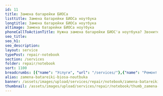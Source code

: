 ```yaml
---
id: 11
title: Замена батарейки БИОСа
listtitle: Замена батарейки БИОСа ноутбука
longtitle: Замена батарейки БИОСа ноутбука
altimage: Замена батарейки БИОСа ноутбука
phoneCallToActionTitle: Нужна замена батарейки БИОС'а ноутбука? Звоните!
seo_title: 
seo_h1: 
seo_description: 
layout: service
typePost: repair-notebook
section: /services
folder: repair/notebook
sort: 1100
breadcrumbs: [{"name": "Услуги", "url": "/services/"},{"name": "Ремонт устройств", "url": "/services/repair/"},{"name": "Ноутбук", "url": "/services/repair/notebook/"}]
alias: zamena-batareiki-biosa-noutbuka
banner: /assets/images/upload/services/repair/notebook/zamena-batareiki-biosa-noutbuka.jpg
thumbnail: /assets/images/upload/services/repair/notebook/thumb_zamena-batareiki-biosa-noutbuka.jpg
---
```

